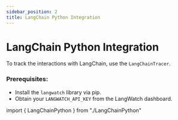 ```yaml
---
sidebar_position: 2
title: LangChain Python Integration
---
```


# LangChain Python Integration

To track the interactions with LangChain, use the `LangChainTracer`.

### Prerequisites:

- Install the `langwatch` library via pip.
- Obtain your `LANGWATCH_API_KEY` from the LangWatch dashboard.

import { LangChainPython } from "./LangChainPython"

<LangChainPython />
